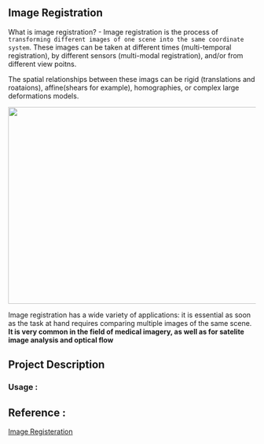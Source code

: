 ## Image Registration

What is image registration? - Image registration is the process of `transforming different images of one scene into the same coordinate system`. These images can be taken at different times (multi-temporal registration), by different sensors (multi-modal registration), and/or from different view poitns. 

The spatial relationships between these imags can be rigid (translations and roataions), affine(shears for example), homographies, or complex large deformations models.

<p align="center">
  <img src="./image/Multiple\ Deformation.png" width="860" height="400" >
</p>

Image registration has a wide variety of applications: it is essential as soon as the task at hand requires comparing multiple images of the same scene. **It is very common in the field of medical imagery, as well as for satelite image analysis and optical flow**



## Project Description

### Usage : 



## Reference :

[Image Registeration](https://www.sicara.ai/blog/2019-07-16-image-registration-deep-learning)
